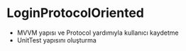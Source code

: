 # LoginProtocolOriented

- MVVM yapısı ve Protocol yardımıyla kullanıcı kaydetme
- UnitTest yapısını oluşturma
